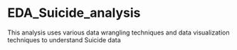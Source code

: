 # EDA_Suicide_analysis
This analysis uses various data wrangling techniques and data visualization techniques to understand Suicide data
